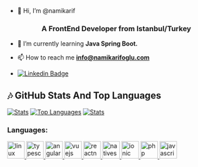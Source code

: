 - 👋 Hi, I’m @namikarif
<h3 align="center">A FrontEnd Developer from Istanbul/Turkey</h3>


- 🌱 I’m currently learning **Java Spring Boot.**

- 📫 How to reach me **info@namikarifoglu.com**  
-  [![Linkedin Badge](https://img.shields.io/badge/NamigAbdukarimov-follow%20on%20linkedin-blue?style=for-the-badge&logo=linkedin)](https://www.linkedin.com/in/namikarifoglu/)

## :notes: GitHub Stats And Top Languages

[![Stats](https://github-readme-stats.vercel.app/api?username=namikarif&show_icons=true&count_private=true&layout=compact&theme=dark)](#)       [![Top Languages](https://github-readme-stats.vercel.app/api/top-langs/?username=namikarif&layout=compact&langs_count=8&theme=dark)](#)
[![Stats](http://github-readme-streak-stats.herokuapp.com?user=namikarif&theme=highcontrast&fire=CA0000)](#)


  
  <h3 align="left">Languages:</h3>
<p align="left">
  <a href="https://developer.android.com/" target="_blank"> 
    <img src="https://www.svgrepo.com/show/303175/android-logo.svg" 
         alt="linux" width="40" height="40"
    /> 
  </a>
  
  <a href="https://www.typescriptlang.org/" target="_blank">
    <img
      src="https://upload.wikimedia.org/wikipedia/commons/thumb/4/4c/Typescript_logo_2020.svg/2048px-Typescript_logo_2020.svg.png"
      alt="typescript"
      width="40"
      height="40"
    /> </a>
  <a href="https://angular.io/" target="_blank">
    <img
      src="https://upload.wikimedia.org/wikipedia/commons/thumb/c/cf/Angular_full_color_logo.svg/500px-Angular_full_color_logo.svg.png"
      alt="angular"
      width="40"
      height="40"
    /> </a>
  <a href="https://vuejs.org/" target="_blank">
    <img
      src="https://upload.wikimedia.org/wikipedia/commons/thumb/9/95/Vue.js_Logo_2.svg/555px-Vue.js_Logo_2.svg.png"
      alt="vuejs"
      width="40"
      height="40"
    /> </a>
                 
<a href="https://reactnative.dev/" target="_blank">
    <img
      src="https://droidcontrols.com/wp-content/uploads/2021/05/react-native-logo.png"
      alt="reactnative"
      width="40"
      height="40"
    /> </a>
  
  <a href="https://nativescript.org/" target="_blank">
    <img
      src="https://www.azoft.com/wp-content/uploads/2017/10/nativescript@3x.png"
      alt="nativescript"
      width="40"
      height="40"
    /> </a>
  <a href="https://ionicframework.com/" target="_blank">
    <img
      src="https://upload.wikimedia.org/wikipedia/commons/thumb/d/d1/Ionic_Logo.svg/2560px-Ionic_Logo.svg.png"
      alt="ionic"
      width="40"
      height="40"
    /> </a>
                 
   <a href="https://www.php.net/" target="_blank">
    <img
      src="https://www.svgrepo.com/show/303208/php-1-logo.svg"
      alt="php"
      width="40"
      height="40"
    /> </a>
  <a href="https://www.javascript.com/" target="_blank">
    <img
      src="https://upload.wikimedia.org/wikipedia/commons/thumb/9/99/Unofficial_JavaScript_logo_2.svg/1024px-Unofficial_JavaScript_logo_2.svg.png"
      alt="javascript"
      width="40"
      height="40"
    /> </a>
</p>
